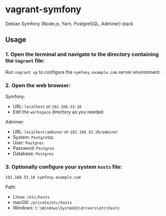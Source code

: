 # vagrant-symfony

Debian Symfony (Node.js, Yarn, PostgreSQL, Adminer) stack

## Usage

### 1. Open the terminal and navigate to the directory containing the `Vagrant` file:

Run `vagrant up` to configure the `symfony.example.com` server environment.

### 2. Open the web browser:

Symfony:
- URL: `localhost` or `192.168.33.10`
- Edit the `workspace` directory as you needed

Adminer:
- URL: `localhost/adminer` or `192.168.33.10/adminer`
- System: `PostgreSQL`
- User: `Postgres`
- Password: `Postgres`
- Database: `Postgres`

### 3. Optionally configure your system `hosts` file:

    192.168.33.10 symfony.example.com

Path:
- Linux: `/etc/hosts`
- macOX: `/private/etc/hosts`
- Windows: `C:\Windows\System32\drivers\etc\hosts`
